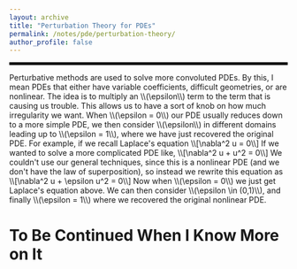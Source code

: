 ```yaml
---
layout: archive
title: "Perturbation Theory for PDEs"
permalink: /notes/pde/perturbation-theory/
author_profile: false
--- 
```

<hr style="border: 2px solid black;">
Perturbative methods are used to solve more convoluted PDEs. By this, I mean PDEs that either have variable coefficients, difficult geometries, or are nonlinear. The idea is to multiply an \\(\epsilon\\) term to the term that is causing us trouble. This allows us to have a sort of knob on how much irregularity we want. When \\(\epsilon = 0\\) our PDE usually reduces down to a more simple PDE, we then consider \\(\epsilon\\) in different domains leading up to \\(\epsilon = 1\\), where we have just recovered the original PDE. For example, if we recall Laplace's equation 
\\[\nabla^2 u = 0\\]
If we wanted to solve a more complicated PDE like,
\\[\nabla^2 u + u^2 = 0\\]
We couldn't use our general techniques, since this is a nonlinear PDE (and we don't have the law of superposition), so instead we rewrite this equation as
\\[\nabla^2 u + \epsilon u^2 = 0\\]
Now when \\(\epsilon = 0\\) we just get Laplace's equation above. We can then consider \\(\epsilon \in (0,1)\\), and finally \\(\epsilon = 1\\) where we recovered the original nonlinear PDE.

To Be Continued When I Know More on It
====

